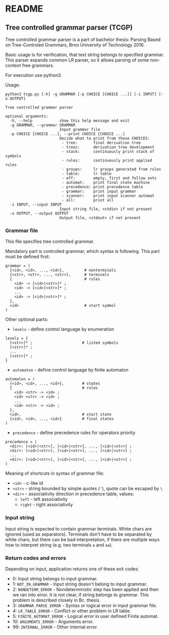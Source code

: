 # README #

## Tree controlled grammar parser (TCGP) ##

Tree controlled grammar parser is a part of bachelor thesis: Parsing Based
on Tree-Controled Grammars, Brno University of Technology 2016.

Basic usage is for verification, that text string belongs to specified grammar.
This parser expands common LR parser, so it allows parsing of some non-context free grammars.

For execution use python3.

Usage:
~~~
python3 tcgp.py [-h] -g GRAMMAR [-p CHOICE [CHOICE ...]] [-i INPUT] [-o OUTPUT]

Tree controlled grammar parser

optional arguments:
  -h, --help            show this help message and exit
  -g GRAMMAR, --grammar GRAMMAR
                        Input grammar file
  -p CHOICE [CHOICE ...], --print CHOICE [CHOICE ...]
                        Decide what to print from these CHOICES:
                         - tree:       final derivation tree
                         - trees:      derivation tree development
                         - stack:      continuously print stack of symbols
                         - rules:      continuously print applied rules
                         - groups:     lr groups generated from rules
                         - table:      lr table
                         - eff:        empty, first and follow sets
                         - automat:    print final state machine
                         - precedence: print precedence table
                         - grammar:    print input grammar
                         - scanner:    print input scanner automat
                         - all:        print all
  -i INPUT, --input INPUT
                        Input string file, <stdin> if not present
  -o OUTPUT, --output OUTPUT
                        Output file, <stdout> if not present

~~~


### Grammar file ###

This file specifies tree controlled grammar.

Mandatory part is controlled grammar, which syntax is following.
This part must be defined first:

~~~
grammar = (
  {<id>, <id>, ..., <id>},         # nonterminals
  {<str>, <str>, ..., <str>},      # terminals
  {                                # rules
    <id> -> [<id>|<str>]* ;
    <id> -> [<id>|<str>]* ;
    ...
    <id> -> [<id>|<str>]* ;
  },
  <id>                             # start symbol
)
~~~

Other optional parts:

* `levels` - define control language by enumeration

~~~
levels = {
  [<str>]* ;                      # listed symbols
  [<str>]* ;
  ...
  [<str>]* ;
}
~~~

* `automaton` - define control language by finite automaton

~~~
automaton = (
  {<id>, <id>, ..., <id>},        # states
  {                               # rules
    <id> <str> -> <id> ;
    <id> <str> -> <id> ;
    ...
    <id> <str> -> <id> ;
  },
  <id>,                           # start state
  {<id>, <id>, ..., <id>}         # final states         
)
~~~

* `precedence` - define precedence rules for operators priority

~~~
precedence = (
  <dir>: [<id>|<str>], [<id>|<str>], ..., [<id>|<str>] ;
  <dir>: [<id>|<str>], [<id>|<str>], ..., [<id>|<str>] ;
  ...
  <dir>: [<id>|<str>], [<id>|<str>], ..., [<id>|<str>] ;
)
~~~

Meaning of shortcuts in syntax of grammar file:

* `<id>`  - c-like id
* `<str>` - string bounded by simple quotes (`'`), quote can be escaped by `\`
* `<dir>` - associativity direction in precedence table, values:
    * `left`      - left associativity
    * `right`     - right associativity


### Input string ###

Input string is expected to contain grammar terminals.
White chars are ignored (used as separators).
Terminals don't have to be separated by white chars,
but there can be bad interpretation, if there are multiple
ways how to interpret string (e.g. two terminals `a` and `aa`).


### Return codes and errors ###

Depending on input, application returns one of these exit codes:

* 0:  Input string belongs to input grammar.
* 1:  `NOT_IN_GRAMMAR` - Input string doesn't belong to input grammar.
* 2:  `NONDETERM_ERROR` - Nondeterministic step has been applied and then we ran into error.
It is not clear, if string belongs to grammar. This problem is described closely in Bc. thesis.
* 3:  `GRAMMAR_PARSE_ERROR` - Syntax or logical error in input grammar file.
* 4:  `LR_TABLE_ERROR` - Conflict or other problem in LR table.
* 5:  `FINITE_AUTOMAT_ERROR` - Logical error in user defined Finite automat.
* 10: `ARGUMENTS_ERROR` - Arguments error.
* 99: `INTERNAL_ERROR` - Other internal error.